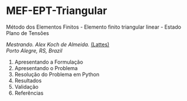# MEF-EPT-Triangular
Método dos Elementos Finitos - 
Elemento finito triangular linear - Estado Plano de Tensões

_Mestrando. Alex Koch de Almeida._ [(Lattes)](http://lattes.cnpq.br/7734327250758963)  
_Porto Alegre, RS, Brazil_ 

1. Apresentando a Formulação
2. Apresentando o Problema
3. Resolução do Problema em Python
4. Resultados
5. Validação
6. Referências 
